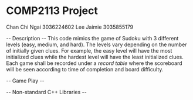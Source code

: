 # COMP2113 Project
Chan Chi Ngai 3036224602
Lee Jaimie 3035855179

-- Description -- 
This code mimics the game of Sudoku with 3 different levels (easy, medium, and hard). The levels vary depending on the number of initially given clues. 
For example, the easy level will have the most initialized clues while the hardest level will have the least initialized clues. Each game shall be recorded under a _record table_ where the scoreboard will be seen according to time of completion and board difficulty. 

-- Game Play -- 


-- Non-standard C++ Libraries --
